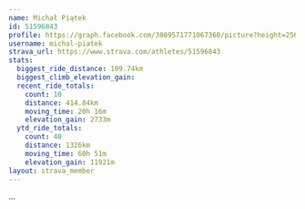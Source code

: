 ```yaml
---
name: Michał Piątek
id: 51596843
profile: https://graph.facebook.com/3089571771067360/picture?height=256&width=256
username: michal-piatek
strava_url: https://www.strava.com/athletes/51596843
stats:
  biggest_ride_distance: 109.74km
  biggest_climb_elevation_gain: 
  recent_ride_totals:
    count: 10
    distance: 414.84km
    moving_time: 20h 16m
    elevation_gain: 2733m
  ytd_ride_totals:
    count: 40
    distance: 1326km
    moving_time: 60h 51m
    elevation_gain: 11921m
layout: strava_member
--- 
```

...
